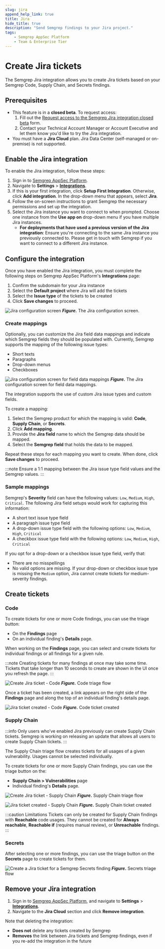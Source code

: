 ```yaml
---
slug: jira
append_help_link: true
title: Jira
hide_title: true
description: "Send Semgrep findings to your Jira project."
tags:
    - Semgrep AppSec Platform
    - Team & Enterprise Tier
---
```






# Create Jira tickets

<!-- It's Jira, not JIRA :) -->

The Semgrep Jira integration allows you to create Jira tickets based on your Semgrep Code, Supply Chain, and Secrets findings.

## Prerequisites

* This feature is in a **closed beta**. To request access:
  1. Fill out the [Request access to the Semgrep Jira integration closed beta](https://get.semgrep.dev/Jira-asana-linear-private-beta.html) form.
  2. Contact your Technical Account Manager or Account Executive and let them know you'd like to try the Jira integration.
* You must have a **Jira Cloud** plan. Jira Data Center (self-managed or on-premise) is not supported.

## Enable the Jira integration

To enable the Jira integration, follow these steps:

1. Sign in to [Semgrep AppSec Platform](https://semgrep.dev/login).
2. Navigate to **Settings** > **[Integrations](https://semgrep.dev/orgs/-/settings/integrations)**.
3. If this is your first integration, click **Setup First Integration**. Otherwise, click **Add integration**. In the drop-down menu that appears, select **Jira**.
4. Follow the on-screen instructions to grant Semgrep the necessary permissions and set up the integration.
5. Select the Jira instance you want to connect to when prompted. Choose one instance from the **Use app on** drop-down menu if you have multiple Jira instances.
   * **For deployments that have used a previous version of the Jira integration**: Ensure you're connecting to the same Jira instance you previously connected to. Please get in touch with Semgrep if you want to connect to a different Jira instance.

## Configure the integration

Once you have enabled the Jira integration, you must complete the following steps on Semgrep AppSec Platform's **Integrations** page:

1. Confirm the subdomain for your Jira instance
2. Select the **Default project** where Jira will add the tickets
3. Select the **Issue type** of the tickets to be created
4. Click **Save changes** to proceed.

![Jira configuration screen](/img/jira-subdomain.png)
**_Figure._** The Jira configuration screen.

### Create mappings

Optionally, you can customize the Jira field data mappings and indicate which Semgrep fields they should be populated with. Currently, Semgrep supports the mapping of the following issue types:

* Short texts
* Paragraphs
* Drop-down menus
* Checkboxes

![Jira configuration screen for field data mappings](/img/jira-configure-defaults.png)
**_Figure._** The Jira configuration screen for field data mappings.

The integration supports the use of custom Jira issue types and custom fields.

To create a mapping:

1. Select the Semgrep product for which the mapping is valid: **Code**, **Supply Chain**, or **Secrets**.
1. Click **Add mapping**.
1. Provide the **Jira field** name to which the Semgrep data should be mapped.
1. Select the **Semgrep field** that holds the data to be mapped.

Repeat these steps for each mapping you want to create. When done, click **Save changes** to proceed.

:::note
Ensure a 1:1 mapping between the Jira issue type field values and the Semgrep values.
:::

### Sample mappings

Semgrep's **Severity** field can have the following values: `Low`, `Medium`, `High`, `Critical`. The following Jira field setups would work for capturing this information:

* A short text issue type field
* A paragraph issue type field
* A drop-down issue type field with the following options: `Low`, `Medium`, `High`, `Critical`
* A checkbox issue type field with the following options: `Low`, `Medium`, `High`, `Critical`

If you opt for a drop-down or a checkbox issue type field, verify that:

* There are no misspellings
* No valid options are missing. If your drop-down or checkbox issue type is missing the `Medium` option, Jira cannot create tickets for medium-severity findings.

## Create tickets

### Code

To create tickets for one or more Code findings, you can use the triage button:

* On the **Findings** page
* On an individual finding's **Details** page.

When working on the **Findings** page, you can select and create tickets for individual findings or all findings for a given rule.

:::note
Creating tickets for many findings at once may take some time. Tickets that take longer than 10 seconds to create are shown in the UI once you refresh the page.
:::

![Create Jira ticket - Code](/img/jira-code-findings.png)
***Figure.*** Code triage flow

Once a ticket has been created, a link appears on the right side of the **Findings** page and along the top of an individual finding's details page.

![Jira ticket created - Code](/img/jira-code-ticketed.png)
***Figure.*** Code ticket created

### Supply Chain

:::info
Only users who’ve enabled Jira previously can create Supply Chain tickets. Semgrep is working on releasing an update that allows all users to create Supply Chain tickets.
:::

The Supply Chain triage flow creates tickets for all usages of a given vulnerability. Usages cannot be selected individually.

To create tickets for one or more Supply Chain findings, you can use the triage button on the:

* **Supply Chain > Vulnerabilities** page
* Individual finding's **Details** page.

![Create Jira ticket - Supply Chain](/img/jira-ssc-findings.png)
***Figure*.** Supply Chain triage flow

![Jira ticket created - Supply Chain](/img/jira-ssc-ticketed.png)
***Figure*.** Supply Chain ticket created

:::caution Limitations
Tickets can only be created for Supply Chain findings with **Reachable** code usages. They cannot be created for **Always reachable**, **Reachable if** (requires manual review), or **Unreachable** findings.
:::

### Secrets

After selecting one or more findings, you can use the triage button on the **Secrets** page to create tickets for them.

![Create a Jira ticket for a Semgrep Secrets finding](/img/secrets-jira.png)
***Figure*.** Secrets triage flow

## Remove your Jira integration

1. Sign in to [Semgrep AppSec Platform](https://semgrep.dev/login), and navigate to **Settings** > **[Integrations](https://semgrep.dev/orgs/-/settings/integrations)**.
2. Navigate to the **Jira Cloud** section and click **Remove integration**.

Note that deleting the integration:

* **Does not** delete any tickets created by Semgrep
* **Removes** the link between Jira tickets and Semgrep findings, even if you re-add the integration in the future
